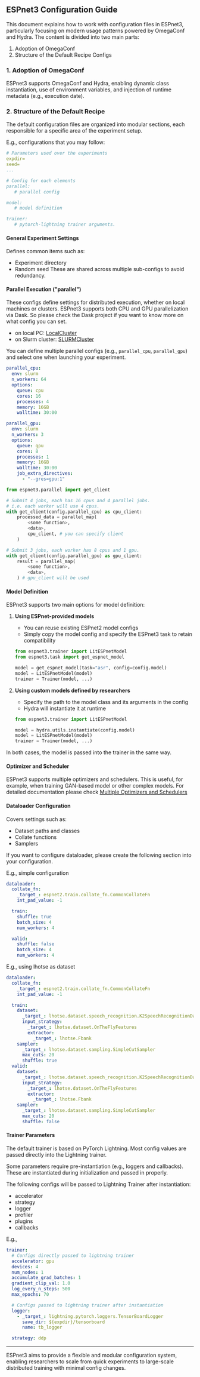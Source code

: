 ## ESPnet3 Configuration Guide

This document explains how to work with configuration files in ESPnet3, particularly focusing on modern usage patterns powered by OmegaConf and Hydra. The content is divided into two main parts:

1. Adoption of OmegaConf
2. Structure of the Default Recipe Configs

### 1. Adoption of OmegaConf
ESPnet3 supports OmegaConf and Hydra, enabling dynamic class instantiation, use of environment variables, and injection of runtime metadata (e.g., execution date).

### 2. Structure of the Default Recipe

The default configuration files are organized into modular sections, each responsible for a specific area of the experiment setup.

E.g., configurations that you may follow:
```yaml
# Parameters used over the experiments
expdir=
seed=
...

# Config for each elements
parallel:
   # parallel config

model:
   # model definition

trainer:
   # pytorch-lightning trainer arguments.
```

#### General Experiment Settings
Defines common items such as:
- Experiment directory
- Random seed
These are shared across multiple sub-configs to avoid redundancy.

#### Parallel Execution ("parallel")
These configs define settings for distributed execution, whether on local machines or clusters.
ESPnet3 supports both CPU and GPU parallelization via Dask.
So please check the Dask project if you want to know more on what config you can set.
- on local PC: [LocalCluster](https://docs.dask.org/en/latest/deploying-python.html?highlight=localcluster#reference)
- on Slurm cluster: [SLURMCluster](https://jobqueue.dask.org/en/latest/generated/dask_jobqueue.SLURMCluster.html)

You can define multiple parallel configs (e.g., `parallel_cpu`, `parallel_gpu`) and select one when launching your experiment.

```yaml
parallel_cpu:
  env: slurm
  n_workers: 64
  options:
    queue: cpu
    cores: 16
    processes: 4
    memory: 16GB
    walltime: 30:00

parallel_gpu:
  env: slurm
  n_workers: 3
  options:
    queue: gpu
    cores: 8
    processes: 1
    memory: 16GB
    walltime: 30:00
    job_extra_directives:
      - "--gres=gpu:1"
```

```python
from espnet3.parallel import get_client

# Submit 4 jobs, each has 16 cpus and 4 parallel jobs.
# i.e. each worker will use 4 cpus.
with get_client(config.parallel_cpu) as cpu_client:
    processed_data = parallel_map(
        <some function>,
        <data>,
        cpu_client, # you can specify client
    )

# Submit 3 jobs, each worker has 8 cpus and 1 gpu.
with get_client(config.parallel_gpu) as gpu_client:
    result = parallel_map(
        <some function>,
        <data>,
    ) # gpu_client will be used

```


#### Model Definition
ESPnet3 supports two main options for model definition:

1. **Using ESPnet-provided models**
   - You can reuse existing ESPnet2 model configs
   - Simply copy the model config and specify the ESPnet3 task to retain compatibility

   ```python
   from espnet3.trainer import LitESPnetModel
   from espnet3.task import get_espnet_model

   model = get_espnet_model(task="asr", config=config.model)
   model = LitESPnetModel(model)
   trainer = Trainer(model, ...)
   ```

2. **Using custom models defined by researchers**
   - Specify the path to the model class and its arguments in the config
   - Hydra will instantiate it at runtime

   ```python
   from espnet3.trainer import LitESPnetModel

   model = hydra.utils.instantiate(config.model)
   model = LitESPnetModel(model)
   trainer = Trainer(model, ...)
   ```

In both cases, the model is passed into the trainer in the same way.


#### Optimizer and Scheduler
ESPnet3 supports multiple optimizers and schedulers. This is useful, for example, when training GAN-based model or other complex models.
For detailed documentation please check [Multiple Optimizers and Schedulers](./optimizer_configuration.md)

#### Dataloader Configuration
Covers settings such as:
- Dataset paths and classes
- Collate functions
- Samplers

If you want to configure dataloader, please create the following section into your configuration.

E.g., simple configuration
```yaml
dataloader:
  collate_fn:
    _target_: espnet2.train.collate_fn.CommonCollateFn
    int_pad_value: -1

  train:
    shuffle: true
    batch_size: 4
    num_workers: 4

  valid:
    shuffle: false
    batch_size: 4
    num_workers: 4
```

E.g., using lhotse as dataset
```yaml
dataloader:
  collate_fn:
    _target_: espnet2.train.collate_fn.CommonCollateFn
    int_pad_value: -1

  train:
    dataset:
      _target_: lhotse.dataset.speech_recognition.K2SpeechRecognitionDataset
      input_strategy:
        _target_: lhotse.dataset.OnTheFlyFeatures
        extractor:
          _target_: lhotse.Fbank
    sampler:
      _target_: lhotse.dataset.sampling.SimpleCutSampler
      max_cuts: 20
      shuffle: true
  valid:
    dataset:
      _target_: lhotse.dataset.speech_recognition.K2SpeechRecognitionDataset
      input_strategy:
        _target_: lhotse.dataset.OnTheFlyFeatures
        extractor:
          _target_: lhotse.Fbank
    sampler:
      _target_: lhotse.dataset.sampling.SimpleCutSampler
      max_cuts: 20
      shuffle: false
```

#### Trainer Parameters
The default trainer is based on PyTorch Lightning. Most config values are passed directly into the Lightning trainer.

Some parameters require pre-instantiation (e.g., loggers and callbacks). These are instantiated during initialization and passed in properly.

The following configs will be passed to Lightning Trainer after instantiation:
- accelerator
- strategy
- logger
- profiler
- plugins
- callbacks

E.g.,
```yaml
trainer:
  # Configs directly passed to lightning trainer
  accelerator: gpu
  devices: 4
  num_nodes: 1
  accumulate_grad_batches: 1
  gradient_clip_val: 1.0
  log_every_n_steps: 500
  max_epochs: 70

  # Configs passed to lightning trainer after instantiation
  logger:
    - _target_: lightning.pytorch.loggers.TensorBoardLogger
      save_dir: ${expdir}/tensorboard
      name: tb_logger

  strategy: ddp
```

---

ESPnet3 aims to provide a flexible and modular configuration system, enabling researchers to scale from quick experiments to large-scale distributed training with minimal config changes.
